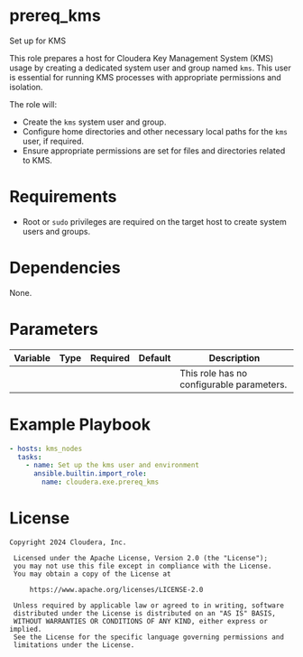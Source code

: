 # prereq_kms

Set up for KMS

This role prepares a host for Cloudera Key Management System (KMS) usage by creating a dedicated system user and group named `kms`. This user is essential for running KMS processes with appropriate permissions and isolation.

The role will:
- Create the `kms` system user and group.
- Configure home directories and other necessary local paths for the `kms` user, if required.
- Ensure appropriate permissions are set for files and directories related to KMS.

# Requirements

- Root or `sudo` privileges are required on the target host to create system users and groups.

# Dependencies

None.

# Parameters

| Variable | Type | Required | Default | Description |
| --- | --- | --- | --- | --- |
| | | | | This role has no configurable parameters. |

# Example Playbook

```yaml
- hosts: kms_nodes
  tasks:
    - name: Set up the kms user and environment
      ansible.builtin.import_role:
        name: cloudera.exe.prereq_kms
```

# License

```
Copyright 2024 Cloudera, Inc.

 Licensed under the Apache License, Version 2.0 (the "License");
 you may not use this file except in compliance with the License.
 You may obtain a copy of the License at

     https://www.apache.org/licenses/LICENSE-2.0

 Unless required by applicable law or agreed to in writing, software
 distributed under the License is distributed on an "AS IS" BASIS,
 WITHOUT WARRANTIES OR CONDITIONS OF ANY KIND, either express or implied.
 See the License for the specific language governing permissions and
 limitations under the License.
```
